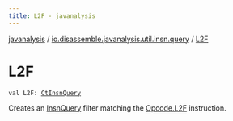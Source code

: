 ```yaml
---
title: L2F - javanalysis
---
```


[javanalysis](../index.html) / [io.disassemble.javanalysis.util.insn.query](index.html) / [L2F](./-l2-f.html)

# L2F

`val L2F: `[`CtInsnQuery`](-ct-insn-query/index.html)

Creates an [InsnQuery](-insn-query/index.html) filter matching the [Opcode.L2F](#) instruction.

